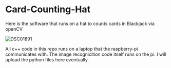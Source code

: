 # Card-Counting-Hat
Here is the software that runs on a hat to counts cards in Blackjack via openCV

![DSC01891](https://user-images.githubusercontent.com/92955915/226713156-14264a54-7ccc-4ef9-b1b2-f6b6f3025655.png)

All c++ code in this repo runs on a laptop that the raspberry-pi communicates with. The image recognicition code itself runs on the pi. I will upload the python files here eventually.
